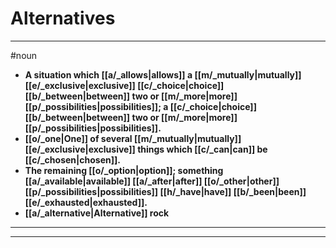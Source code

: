 # Alternatives
---
#noun
- **A situation which [[a/_allows|allows]] a [[m/_mutually|mutually]] [[e/_exclusive|exclusive]] [[c/_choice|choice]] [[b/_between|between]] two or [[m/_more|more]] [[p/_possibilities|possibilities]]; a [[c/_choice|choice]] [[b/_between|between]] two or [[m/_more|more]] [[p/_possibilities|possibilities]].**
- **[[o/_one|One]] of several [[m/_mutually|mutually]] [[e/_exclusive|exclusive]] things which [[c/_can|can]] be [[c/_chosen|chosen]].**
- **The remaining [[o/_option|option]]; something [[a/_available|available]] [[a/_after|after]] [[o/_other|other]] [[p/_possibilities|possibilities]] [[h/_have|have]] [[b/_been|been]] [[e/_exhausted|exhausted]].**
- **[[a/_alternative|Alternative]] rock**
---
---
